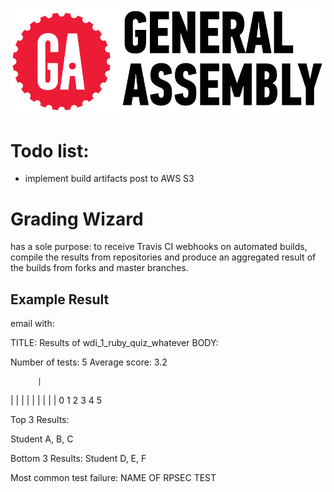 ![General Assembly Logo](docs/img/GeneralAssembly_logo.png)

# Todo list:
* implement build artifacts post to AWS S3

# Grading Wizard
has a sole purpose: to receive Travis CI webhooks on automated builds, compile the results from repositories and produce an aggregated result of the builds from forks and master branches.

## Example Result

email with: 

TITLE: Results of wdi_1_ruby_quiz_whatever
BODY:

Number of tests: 5
Average score: 3.2

          |
  |   |   |
| | | | | | 
0 1 2 3 4 5

Top 3 Results:

Student A, B, C

Bottom 3 Results: 
Student D, E, F

Most common test failure: NAME OF RPSEC TEST